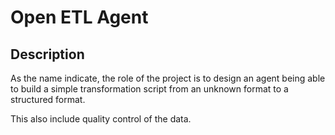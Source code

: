 # Open ETL Agent

## Description
As the name indicate, the role of the project is to design an agent
being able to build a simple transformation script from an unknown format to a structured format.

This also include quality control of the data.